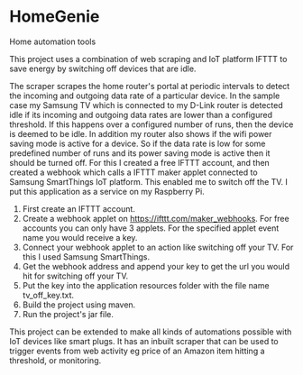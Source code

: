 # HomeGenie

Home automation tools

This project uses a combination of web scraping and IoT platform IFTTT to save energy by switching off devices that are idle. 

The scraper scrapes the home router's portal at periodic intervals to detect the incoming and outgoing data rate of a particular device. In the sample case my Samsung TV which is connected to my D-Link router is detected idle if its incoming and outgoing data rates are lower than a configured threshold. If this happens over a configured number of runs, then the device is deemed to be idle. In addition my router also shows if the wifi power saving mode is active for a device. So if the data rate is low for some predefined number of runs and its power saving mode is active then it should be turned off. For this I created a free IFTTT account, and then created a webhook which calls a IFTTT maker applet connected to Samsung SmartThings IoT platform. This enabled me to switch off the TV. I put this application as a service on my Raspberry Pi. 
1. First create an IFTTT account.
2. Create a webhook applet on https://ifttt.com/maker_webhooks. For free accounts you can only have 3 applets. For the specified applet event name you would receive a key.
3. Connect your webhook applet to an action like switching off your TV. For this I used Samsung SmartThings.
4. Get the webhook address and append your key to get the url you would hit for switching off your TV.
5. Put the key into the application resources folder with the file name tv_off_key.txt.
6. Build the project using maven.
7. Run the project's jar file.

This project can be extended to make all kinds of automations possible with IoT devices like smart plugs. It has an inbuilt scraper that can be used to trigger events from web activity eg price of an Amazon item hitting a threshold, or monitoring.
